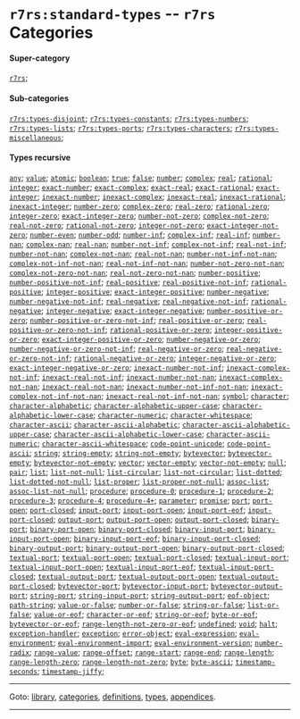 

<a id='category__r7rs__r7rs_3a_standard-types'></a>

# `r7rs:standard-types` -- `r7rs` Categories


#### Super-category

[`r7rs`](../../r7rs/categories/r7rs.md#category__r7rs__r7rs);


#### Sub-categories

[`r7rs:types-disjoint`](../../r7rs/categories/r7rs_3a_types-disjoint.md#category__r7rs__r7rs_3a_types-disjoint);
[`r7rs:types-constants`](../../r7rs/categories/r7rs_3a_types-constants.md#category__r7rs__r7rs_3a_types-constants);
[`r7rs:types-numbers`](../../r7rs/categories/r7rs_3a_types-numbers.md#category__r7rs__r7rs_3a_types-numbers);
[`r7rs:types-lists`](../../r7rs/categories/r7rs_3a_types-lists.md#category__r7rs__r7rs_3a_types-lists);
[`r7rs:types-ports`](../../r7rs/categories/r7rs_3a_types-ports.md#category__r7rs__r7rs_3a_types-ports);
[`r7rs:types-characters`](../../r7rs/categories/r7rs_3a_types-characters.md#category__r7rs__r7rs_3a_types-characters);
[`r7rs:types-miscellaneous`](../../r7rs/categories/r7rs_3a_types-miscellaneous.md#category__r7rs__r7rs_3a_types-miscellaneous);


#### Types recursive

[`any`](../../r7rs/types/any.md#type__r7rs__any);
[`value`](../../r7rs/types/value.md#type__r7rs__value);
[`atomic`](../../r7rs/types/atomic.md#type__r7rs__atomic);
[`boolean`](../../r7rs/types/boolean.md#type__r7rs__boolean);
[`true`](../../r7rs/types/true.md#type__r7rs__true);
[`false`](../../r7rs/types/false.md#type__r7rs__false);
[`number`](../../r7rs/types/number.md#type__r7rs__number);
[`complex`](../../r7rs/types/complex.md#type__r7rs__complex);
[`real`](../../r7rs/types/real.md#type__r7rs__real);
[`rational`](../../r7rs/types/rational.md#type__r7rs__rational);
[`integer`](../../r7rs/types/integer.md#type__r7rs__integer);
[`exact-number`](../../r7rs/types/exact-number.md#type__r7rs__exact-number);
[`exact-complex`](../../r7rs/types/exact-complex.md#type__r7rs__exact-complex);
[`exact-real`](../../r7rs/types/exact-real.md#type__r7rs__exact-real);
[`exact-rational`](../../r7rs/types/exact-rational.md#type__r7rs__exact-rational);
[`exact-integer`](../../r7rs/types/exact-integer.md#type__r7rs__exact-integer);
[`inexact-number`](../../r7rs/types/inexact-number.md#type__r7rs__inexact-number);
[`inexact-complex`](../../r7rs/types/inexact-complex.md#type__r7rs__inexact-complex);
[`inexact-real`](../../r7rs/types/inexact-real.md#type__r7rs__inexact-real);
[`inexact-rational`](../../r7rs/types/inexact-rational.md#type__r7rs__inexact-rational);
[`inexact-integer`](../../r7rs/types/inexact-integer.md#type__r7rs__inexact-integer);
[`number-zero`](../../r7rs/types/number-zero.md#type__r7rs__number-zero);
[`complex-zero`](../../r7rs/types/complex-zero.md#type__r7rs__complex-zero);
[`real-zero`](../../r7rs/types/real-zero.md#type__r7rs__real-zero);
[`rational-zero`](../../r7rs/types/rational-zero.md#type__r7rs__rational-zero);
[`integer-zero`](../../r7rs/types/integer-zero.md#type__r7rs__integer-zero);
[`exact-integer-zero`](../../r7rs/types/exact-integer-zero.md#type__r7rs__exact-integer-zero);
[`number-not-zero`](../../r7rs/types/number-not-zero.md#type__r7rs__number-not-zero);
[`complex-not-zero`](../../r7rs/types/complex-not-zero.md#type__r7rs__complex-not-zero);
[`real-not-zero`](../../r7rs/types/real-not-zero.md#type__r7rs__real-not-zero);
[`rational-not-zero`](../../r7rs/types/rational-not-zero.md#type__r7rs__rational-not-zero);
[`integer-not-zero`](../../r7rs/types/integer-not-zero.md#type__r7rs__integer-not-zero);
[`exact-integer-not-zero`](../../r7rs/types/exact-integer-not-zero.md#type__r7rs__exact-integer-not-zero);
[`number-even`](../../r7rs/types/number-even.md#type__r7rs__number-even);
[`number-odd`](../../r7rs/types/number-odd.md#type__r7rs__number-odd);
[`number-inf`](../../r7rs/types/number-inf.md#type__r7rs__number-inf);
[`complex-inf`](../../r7rs/types/complex-inf.md#type__r7rs__complex-inf);
[`real-inf`](../../r7rs/types/real-inf.md#type__r7rs__real-inf);
[`number-nan`](../../r7rs/types/number-nan.md#type__r7rs__number-nan);
[`complex-nan`](../../r7rs/types/complex-nan.md#type__r7rs__complex-nan);
[`real-nan`](../../r7rs/types/real-nan.md#type__r7rs__real-nan);
[`number-not-inf`](../../r7rs/types/number-not-inf.md#type__r7rs__number-not-inf);
[`complex-not-inf`](../../r7rs/types/complex-not-inf.md#type__r7rs__complex-not-inf);
[`real-not-inf`](../../r7rs/types/real-not-inf.md#type__r7rs__real-not-inf);
[`number-not-nan`](../../r7rs/types/number-not-nan.md#type__r7rs__number-not-nan);
[`complex-not-nan`](../../r7rs/types/complex-not-nan.md#type__r7rs__complex-not-nan);
[`real-not-nan`](../../r7rs/types/real-not-nan.md#type__r7rs__real-not-nan);
[`number-not-inf-not-nan`](../../r7rs/types/number-not-inf-not-nan.md#type__r7rs__number-not-inf-not-nan);
[`complex-not-inf-not-nan`](../../r7rs/types/complex-not-inf-not-nan.md#type__r7rs__complex-not-inf-not-nan);
[`real-not-inf-not-nan`](../../r7rs/types/real-not-inf-not-nan.md#type__r7rs__real-not-inf-not-nan);
[`number-not-zero-not-nan`](../../r7rs/types/number-not-zero-not-nan.md#type__r7rs__number-not-zero-not-nan);
[`complex-not-zero-not-nan`](../../r7rs/types/complex-not-zero-not-nan.md#type__r7rs__complex-not-zero-not-nan);
[`real-not-zero-not-nan`](../../r7rs/types/real-not-zero-not-nan.md#type__r7rs__real-not-zero-not-nan);
[`number-positive`](../../r7rs/types/number-positive.md#type__r7rs__number-positive);
[`number-positive-not-inf`](../../r7rs/types/number-positive-not-inf.md#type__r7rs__number-positive-not-inf);
[`real-positive`](../../r7rs/types/real-positive.md#type__r7rs__real-positive);
[`real-positive-not-inf`](../../r7rs/types/real-positive-not-inf.md#type__r7rs__real-positive-not-inf);
[`rational-positive`](../../r7rs/types/rational-positive.md#type__r7rs__rational-positive);
[`integer-positive`](../../r7rs/types/integer-positive.md#type__r7rs__integer-positive);
[`exact-integer-positive`](../../r7rs/types/exact-integer-positive.md#type__r7rs__exact-integer-positive);
[`number-negative`](../../r7rs/types/number-negative.md#type__r7rs__number-negative);
[`number-negative-not-inf`](../../r7rs/types/number-negative-not-inf.md#type__r7rs__number-negative-not-inf);
[`real-negative`](../../r7rs/types/real-negative.md#type__r7rs__real-negative);
[`real-negative-not-inf`](../../r7rs/types/real-negative-not-inf.md#type__r7rs__real-negative-not-inf);
[`rational-negative`](../../r7rs/types/rational-negative.md#type__r7rs__rational-negative);
[`integer-negative`](../../r7rs/types/integer-negative.md#type__r7rs__integer-negative);
[`exact-integer-negative`](../../r7rs/types/exact-integer-negative.md#type__r7rs__exact-integer-negative);
[`number-positive-or-zero`](../../r7rs/types/number-positive-or-zero.md#type__r7rs__number-positive-or-zero);
[`number-positive-or-zero-not-inf`](../../r7rs/types/number-positive-or-zero-not-inf.md#type__r7rs__number-positive-or-zero-not-inf);
[`real-positive-or-zero`](../../r7rs/types/real-positive-or-zero.md#type__r7rs__real-positive-or-zero);
[`real-positive-or-zero-not-inf`](../../r7rs/types/real-positive-or-zero-not-inf.md#type__r7rs__real-positive-or-zero-not-inf);
[`rational-positive-or-zero`](../../r7rs/types/rational-positive-or-zero.md#type__r7rs__rational-positive-or-zero);
[`integer-positive-or-zero`](../../r7rs/types/integer-positive-or-zero.md#type__r7rs__integer-positive-or-zero);
[`exact-integer-positive-or-zero`](../../r7rs/types/exact-integer-positive-or-zero.md#type__r7rs__exact-integer-positive-or-zero);
[`number-negative-or-zero`](../../r7rs/types/number-negative-or-zero.md#type__r7rs__number-negative-or-zero);
[`number-negative-or-zero-not-inf`](../../r7rs/types/number-negative-or-zero-not-inf.md#type__r7rs__number-negative-or-zero-not-inf);
[`real-negative-or-zero`](../../r7rs/types/real-negative-or-zero.md#type__r7rs__real-negative-or-zero);
[`real-negative-or-zero-not-inf`](../../r7rs/types/real-negative-or-zero-not-inf.md#type__r7rs__real-negative-or-zero-not-inf);
[`rational-negative-or-zero`](../../r7rs/types/rational-negative-or-zero.md#type__r7rs__rational-negative-or-zero);
[`integer-negative-or-zero`](../../r7rs/types/integer-negative-or-zero.md#type__r7rs__integer-negative-or-zero);
[`exact-integer-negative-or-zero`](../../r7rs/types/exact-integer-negative-or-zero.md#type__r7rs__exact-integer-negative-or-zero);
[`inexact-number-not-inf`](../../r7rs/types/inexact-number-not-inf.md#type__r7rs__inexact-number-not-inf);
[`inexact-complex-not-inf`](../../r7rs/types/inexact-complex-not-inf.md#type__r7rs__inexact-complex-not-inf);
[`inexact-real-not-inf`](../../r7rs/types/inexact-real-not-inf.md#type__r7rs__inexact-real-not-inf);
[`inexact-number-not-nan`](../../r7rs/types/inexact-number-not-nan.md#type__r7rs__inexact-number-not-nan);
[`inexact-complex-not-nan`](../../r7rs/types/inexact-complex-not-nan.md#type__r7rs__inexact-complex-not-nan);
[`inexact-real-not-nan`](../../r7rs/types/inexact-real-not-nan.md#type__r7rs__inexact-real-not-nan);
[`inexact-number-not-inf-not-nan`](../../r7rs/types/inexact-number-not-inf-not-nan.md#type__r7rs__inexact-number-not-inf-not-nan);
[`inexact-complex-not-inf-not-nan`](../../r7rs/types/inexact-complex-not-inf-not-nan.md#type__r7rs__inexact-complex-not-inf-not-nan);
[`inexact-real-not-inf-not-nan`](../../r7rs/types/inexact-real-not-inf-not-nan.md#type__r7rs__inexact-real-not-inf-not-nan);
[`symbol`](../../r7rs/types/symbol.md#type__r7rs__symbol);
[`character`](../../r7rs/types/character.md#type__r7rs__character);
[`character-alphabetic`](../../r7rs/types/character-alphabetic.md#type__r7rs__character-alphabetic);
[`character-alphabetic-upper-case`](../../r7rs/types/character-alphabetic-upper-case.md#type__r7rs__character-alphabetic-upper-case);
[`character-alphabetic-lower-case`](../../r7rs/types/character-alphabetic-lower-case.md#type__r7rs__character-alphabetic-lower-case);
[`character-numeric`](../../r7rs/types/character-numeric.md#type__r7rs__character-numeric);
[`character-whitespace`](../../r7rs/types/character-whitespace.md#type__r7rs__character-whitespace);
[`character-ascii`](../../r7rs/types/character-ascii.md#type__r7rs__character-ascii);
[`character-ascii-alphabetic`](../../r7rs/types/character-ascii-alphabetic.md#type__r7rs__character-ascii-alphabetic);
[`character-ascii-alphabetic-upper-case`](../../r7rs/types/character-ascii-alphabetic-upper-case.md#type__r7rs__character-ascii-alphabetic-upper-case);
[`character-ascii-alphabetic-lower-case`](../../r7rs/types/character-ascii-alphabetic-lower-case.md#type__r7rs__character-ascii-alphabetic-lower-case);
[`character-ascii-numeric`](../../r7rs/types/character-ascii-numeric.md#type__r7rs__character-ascii-numeric);
[`character-ascii-whitespace`](../../r7rs/types/character-ascii-whitespace.md#type__r7rs__character-ascii-whitespace);
[`code-point-unicode`](../../r7rs/types/code-point-unicode.md#type__r7rs__code-point-unicode);
[`code-point-ascii`](../../r7rs/types/code-point-ascii.md#type__r7rs__code-point-ascii);
[`string`](../../r7rs/types/string.md#type__r7rs__string);
[`string-empty`](../../r7rs/types/string-empty.md#type__r7rs__string-empty);
[`string-not-empty`](../../r7rs/types/string-not-empty.md#type__r7rs__string-not-empty);
[`bytevector`](../../r7rs/types/bytevector.md#type__r7rs__bytevector);
[`bytevector-empty`](../../r7rs/types/bytevector-empty.md#type__r7rs__bytevector-empty);
[`bytevector-not-empty`](../../r7rs/types/bytevector-not-empty.md#type__r7rs__bytevector-not-empty);
[`vector`](../../r7rs/types/vector.md#type__r7rs__vector);
[`vector-empty`](../../r7rs/types/vector-empty.md#type__r7rs__vector-empty);
[`vector-not-empty`](../../r7rs/types/vector-not-empty.md#type__r7rs__vector-not-empty);
[`null`](../../r7rs/types/null.md#type__r7rs__null);
[`pair`](../../r7rs/types/pair.md#type__r7rs__pair);
[`list`](../../r7rs/types/list.md#type__r7rs__list);
[`list-not-null`](../../r7rs/types/list-not-null.md#type__r7rs__list-not-null);
[`list-circular`](../../r7rs/types/list-circular.md#type__r7rs__list-circular);
[`list-not-circular`](../../r7rs/types/list-not-circular.md#type__r7rs__list-not-circular);
[`list-dotted`](../../r7rs/types/list-dotted.md#type__r7rs__list-dotted);
[`list-dotted-not-null`](../../r7rs/types/list-dotted-not-null.md#type__r7rs__list-dotted-not-null);
[`list-proper`](../../r7rs/types/list-proper.md#type__r7rs__list-proper);
[`list-proper-not-null`](../../r7rs/types/list-proper-not-null.md#type__r7rs__list-proper-not-null);
[`assoc-list`](../../r7rs/types/assoc-list.md#type__r7rs__assoc-list);
[`assoc-list-not-null`](../../r7rs/types/assoc-list-not-null.md#type__r7rs__assoc-list-not-null);
[`procedure`](../../r7rs/types/procedure.md#type__r7rs__procedure);
[`procedure-0`](../../r7rs/types/procedure-0.md#type__r7rs__procedure-0);
[`procedure-1`](../../r7rs/types/procedure-1.md#type__r7rs__procedure-1);
[`procedure-2`](../../r7rs/types/procedure-2.md#type__r7rs__procedure-2);
[`procedure-3`](../../r7rs/types/procedure-3.md#type__r7rs__procedure-3);
[`procedure-4`](../../r7rs/types/procedure-4.md#type__r7rs__procedure-4);
[`procedure-4+`](../../r7rs/types/procedure-4_2b.md#type__r7rs__procedure-4_2b);
[`parameter`](../../r7rs/types/parameter.md#type__r7rs__parameter);
[`promise`](../../r7rs/types/promise.md#type__r7rs__promise);
[`port`](../../r7rs/types/port.md#type__r7rs__port);
[`port-open`](../../r7rs/types/port-open.md#type__r7rs__port-open);
[`port-closed`](../../r7rs/types/port-closed.md#type__r7rs__port-closed);
[`input-port`](../../r7rs/types/input-port.md#type__r7rs__input-port);
[`input-port-open`](../../r7rs/types/input-port-open.md#type__r7rs__input-port-open);
[`input-port-eof`](../../r7rs/types/input-port-eof.md#type__r7rs__input-port-eof);
[`input-port-closed`](../../r7rs/types/input-port-closed.md#type__r7rs__input-port-closed);
[`output-port`](../../r7rs/types/output-port.md#type__r7rs__output-port);
[`output-port-open`](../../r7rs/types/output-port-open.md#type__r7rs__output-port-open);
[`output-port-closed`](../../r7rs/types/output-port-closed.md#type__r7rs__output-port-closed);
[`binary-port`](../../r7rs/types/binary-port.md#type__r7rs__binary-port);
[`binary-port-open`](../../r7rs/types/binary-port-open.md#type__r7rs__binary-port-open);
[`binary-port-closed`](../../r7rs/types/binary-port-closed.md#type__r7rs__binary-port-closed);
[`binary-input-port`](../../r7rs/types/binary-input-port.md#type__r7rs__binary-input-port);
[`binary-input-port-open`](../../r7rs/types/binary-input-port-open.md#type__r7rs__binary-input-port-open);
[`binary-input-port-eof`](../../r7rs/types/binary-input-port-eof.md#type__r7rs__binary-input-port-eof);
[`binary-input-port-closed`](../../r7rs/types/binary-input-port-closed.md#type__r7rs__binary-input-port-closed);
[`binary-output-port`](../../r7rs/types/binary-output-port.md#type__r7rs__binary-output-port);
[`binary-output-port-open`](../../r7rs/types/binary-output-port-open.md#type__r7rs__binary-output-port-open);
[`binary-output-port-closed`](../../r7rs/types/binary-output-port-closed.md#type__r7rs__binary-output-port-closed);
[`textual-port`](../../r7rs/types/textual-port.md#type__r7rs__textual-port);
[`textual-port-open`](../../r7rs/types/textual-port-open.md#type__r7rs__textual-port-open);
[`textual-port-closed`](../../r7rs/types/textual-port-closed.md#type__r7rs__textual-port-closed);
[`textual-input-port`](../../r7rs/types/textual-input-port.md#type__r7rs__textual-input-port);
[`textual-input-port-open`](../../r7rs/types/textual-input-port-open.md#type__r7rs__textual-input-port-open);
[`textual-input-port-eof`](../../r7rs/types/textual-input-port-eof.md#type__r7rs__textual-input-port-eof);
[`textual-input-port-closed`](../../r7rs/types/textual-input-port-closed.md#type__r7rs__textual-input-port-closed);
[`textual-output-port`](../../r7rs/types/textual-output-port.md#type__r7rs__textual-output-port);
[`textual-output-port-open`](../../r7rs/types/textual-output-port-open.md#type__r7rs__textual-output-port-open);
[`textual-output-port-closed`](../../r7rs/types/textual-output-port-closed.md#type__r7rs__textual-output-port-closed);
[`bytevector-port`](../../r7rs/types/bytevector-port.md#type__r7rs__bytevector-port);
[`bytevector-input-port`](../../r7rs/types/bytevector-input-port.md#type__r7rs__bytevector-input-port);
[`bytevector-output-port`](../../r7rs/types/bytevector-output-port.md#type__r7rs__bytevector-output-port);
[`string-port`](../../r7rs/types/string-port.md#type__r7rs__string-port);
[`string-input-port`](../../r7rs/types/string-input-port.md#type__r7rs__string-input-port);
[`string-output-port`](../../r7rs/types/string-output-port.md#type__r7rs__string-output-port);
[`eof-object`](../../r7rs/types/eof-object.md#type__r7rs__eof-object);
[`path-string`](../../r7rs/types/path-string.md#type__r7rs__path-string);
[`value-or-false`](../../r7rs/types/value-or-false.md#type__r7rs__value-or-false);
[`number-or-false`](../../r7rs/types/number-or-false.md#type__r7rs__number-or-false);
[`string-or-false`](../../r7rs/types/string-or-false.md#type__r7rs__string-or-false);
[`list-or-false`](../../r7rs/types/list-or-false.md#type__r7rs__list-or-false);
[`value-or-eof`](../../r7rs/types/value-or-eof.md#type__r7rs__value-or-eof);
[`character-or-eof`](../../r7rs/types/character-or-eof.md#type__r7rs__character-or-eof);
[`string-or-eof`](../../r7rs/types/string-or-eof.md#type__r7rs__string-or-eof);
[`byte-or-eof`](../../r7rs/types/byte-or-eof.md#type__r7rs__byte-or-eof);
[`bytevector-or-eof`](../../r7rs/types/bytevector-or-eof.md#type__r7rs__bytevector-or-eof);
[`range-length-not-zero-or-eof`](../../r7rs/types/range-length-not-zero-or-eof.md#type__r7rs__range-length-not-zero-or-eof);
[`undefined`](../../r7rs/types/undefined.md#type__r7rs__undefined);
[`void`](../../r7rs/types/void.md#type__r7rs__void);
[`halt`](../../r7rs/types/halt.md#type__r7rs__halt);
[`exception-handler`](../../r7rs/types/exception-handler.md#type__r7rs__exception-handler);
[`exception`](../../r7rs/types/exception.md#type__r7rs__exception);
[`error-object`](../../r7rs/types/error-object.md#type__r7rs__error-object);
[`eval-expression`](../../r7rs/types/eval-expression.md#type__r7rs__eval-expression);
[`eval-environment`](../../r7rs/types/eval-environment.md#type__r7rs__eval-environment);
[`eval-environment-import`](../../r7rs/types/eval-environment-import.md#type__r7rs__eval-environment-import);
[`eval-environment-version`](../../r7rs/types/eval-environment-version.md#type__r7rs__eval-environment-version);
[`number-radix`](../../r7rs/types/number-radix.md#type__r7rs__number-radix);
[`range-value`](../../r7rs/types/range-value.md#type__r7rs__range-value);
[`range-offset`](../../r7rs/types/range-offset.md#type__r7rs__range-offset);
[`range-start`](../../r7rs/types/range-start.md#type__r7rs__range-start);
[`range-end`](../../r7rs/types/range-end.md#type__r7rs__range-end);
[`range-length`](../../r7rs/types/range-length.md#type__r7rs__range-length);
[`range-length-zero`](../../r7rs/types/range-length-zero.md#type__r7rs__range-length-zero);
[`range-length-not-zero`](../../r7rs/types/range-length-not-zero.md#type__r7rs__range-length-not-zero);
[`byte`](../../r7rs/types/byte.md#type__r7rs__byte);
[`byte-ascii`](../../r7rs/types/byte-ascii.md#type__r7rs__byte-ascii);
[`timestamp-seconds`](../../r7rs/types/timestamp-seconds.md#type__r7rs__timestamp-seconds);
[`timestamp-jiffy`](../../r7rs/types/timestamp-jiffy.md#type__r7rs__timestamp-jiffy);

----

Goto: [library](../../r7rs/_index.md#library__r7rs), [categories](../../r7rs/categories/_index.md#toc__r7rs__categories), [definitions](../../r7rs/definitions/_index.md#toc__r7rs__definitions), [types](../../r7rs/types/_index.md#toc__r7rs__types), [appendices](../../r7rs/appendices/_index.md#toc__r7rs__appendices).

----

